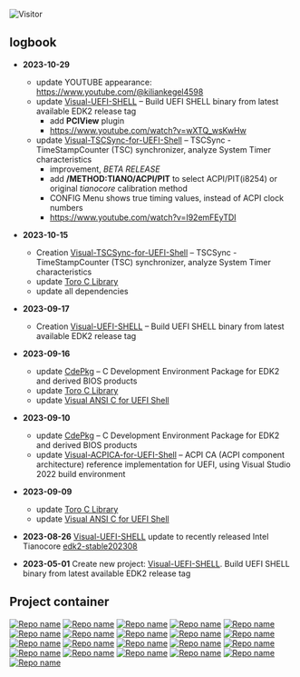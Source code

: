![Visitor](https://visitor-badge.laobi.icu/badge?page_id=KilianKegel.kiliankegel)

## logbook 
* **2023-10-29**
  * update YOUTUBE appearance: https://www.youtube.com/@kiliankegel4598
  * update [Visual-UEFI-SHELL](https://github.com/KilianKegel/Visual-UEFI-SHELL) – Build UEFI SHELL binary from latest available EDK2 release tag
    * add **PCIView** plugin
    * https://www.youtube.com/watch?v=wXTQ_wsKwHw
  * update [Visual-TSCSync-for-UEFI-Shell](https://github.com/KilianKegel/Visual-TSCSync-for-UEFI-Shell#visual-tscsync-for-uefi-shell) – TSCSync - TimeStampCounter (TSC) synchronizer, analyze System Timer characteristics
    * improvement, *BETA RELEASE*
    * add **/METHOD:TIANO/ACPI/PIT** to select ACPI/PIT(i8254) or original *tianocore* calibration method
    * CONFIG Menu shows true timing values, instead of ACPI clock numbers
    * https://www.youtube.com/watch?v=I92emFEyTDI
* **2023-10-15**
  * Creation [Visual-TSCSync-for-UEFI-Shell](https://github.com/KilianKegel/Visual-TSCSync-for-UEFI-Shell#visual-tscsync-for-uefi-shell) – TSCSync - TimeStampCounter (TSC) synchronizer, analyze System Timer characteristics
  * update [Toro C Library](https://github.com/KilianKegel/toro-C-Library#toro-c-library-formerly-known-as-torito-c-library)
  * update all dependencies
* **2023-09-17**
  * Creation [Visual-UEFI-SHELL](https://github.com/KilianKegel/Visual-UEFI-SHELL) – Build UEFI SHELL binary from latest available EDK2 release tag
* **2023-09-16**
  * update [CdePkg](https://github.com/KilianKegel/CdePkg) – C Development Environment Package for EDK2 and derived BIOS products
  * update [Toro C Library](https://github.com/KilianKegel/toro-C-Library#toro-c-library-formerly-known-as-torito-c-library)
  * update [Visual ANSI C for UEFI Shell](https://github.com/KilianKegel/Visual-ANSI-C-for-UEFI-Shell#visual-ansi-c-for-uefi-shell)
* **2023-09-10**
  * update [CdePkg](https://github.com/KilianKegel/CdePkg) – C Development Environment Package for EDK2 and derived BIOS products
  * update [Visual-ACPICA-for-UEFI-Shell](https://github.com/KilianKegel/Visual-ACPICA-for-UEFI-Shell) – ACPI CA (ACPI component architecture) reference implementation for UEFI, using Visual Studio 2022 build environment


* **2023-09-09**
  * update [Toro C Library](https://github.com/KilianKegel/toro-C-Library#toro-c-library-formerly-known-as-torito-c-library)
  * update [Visual ANSI C for UEFI Shell](https://github.com/KilianKegel/Visual-ANSI-C-for-UEFI-Shell#visual-ansi-c-for-uefi-shell)

* **2023-08-26** [Visual-UEFI-SHELL](https://github.com/KilianKegel/Visual-UEFI-SHELL#edk2-uefi-shell--visual-uefi-shell) update to recently released Intel Tianocore [edk2-stable202308](https://github.com/tianocore/edk2/releases/tag/edk2-stable202308)
* **2023-05-01** Create new project: [Visual-UEFI-SHELL](https://github.com/KilianKegel/Visual-UEFI-SHELL#edk2-uefi-shell--visual-uefi-shell). Build UEFI SHELL binary from latest available EDK2 release tag

## Project container
[![Repo name](https://github-readme-stats.vercel.app/api/pin/?username=KilianKegel&repo=toro-C-Library#toro-c-library-formerly-known-as-torito-c-library)](https://github.com/KilianKegel/toro-C-Library#toro-c-library-formerly-known-as-torito-c-library)
[![Repo name](https://github-readme-stats.vercel.app/api/pin/?username=KilianKegel&repo=Visual-TORO-C-LIBRARY-for-UEFI)](https://github.com/KilianKegel/Visual-TORO-C-LIBRARY-for-UEFI)
[![Repo name](https://github-readme-stats.vercel.app/api/pin/?username=KilianKegel&repo=Visual-TSCSync-for-UEFI-Shell#visual-tscsync-for-uefi-shell)](https://github.com/KilianKegel/Visual-TSCSync-for-UEFI-Shell#visual-tscsync-for-uefi-shell)
[![Repo name](https://github-readme-stats.vercel.app/api/pin/?username=KilianKegel&repo=Visual-Studio-for-UEFI-Shell#visual-studio-for-uefi-shell)](https://github.com/KilianKegel/Visual-Studio-for-UEFI-Shell#visual-studio-for-uefi-shell)
[![Repo name](https://github-readme-stats.vercel.app/api/pin/?username=KilianKegel&repo=Visual-UEFI-SHELL#edk2-uefi-shell--visual-uefi-shell)](https://github.com/KilianKegel/Visual-UEFI-SHELL#edk2-uefi-shell--visual-uefi-shell)
[![Repo name](https://github-readme-stats.vercel.app/api/pin/?username=KilianKegel&repo=Visual-ANSI-C-for-UEFI-Shell#visual-ansi-c-for-uefi-shell)](https://github.com/KilianKegel/Visual-ANSI-C-for-UEFI-Shell#visual-ansi-c-for-uefi-shell)
[![Repo name](https://github-readme-stats.vercel.app/api/pin/?username=KilianKegel&repo=Visual-DOS-Tools-for-UEFI-Shell)](https://github.com/KilianKegel/Visual-DOS-Tools-for-UEFI-Shell)
[![Repo name](https://github-readme-stats.vercel.app/api/pin/?username=KilianKegel&repo=Visual-ACPICA-for-UEFI-Shell)](https://github.com/KilianKegel/Visual-ACPICA-for-UEFI-Shell)
[![Repo name](https://github-readme-stats.vercel.app/api/pin/?username=KilianKegel&repo=Visual-LIBWIN32-for-UEFI)](https://github.com/KilianKegel/Visual-LIBWIN32-for-UEFI)
[![Repo name](https://github-readme-stats.vercel.app/api/pin/?username=KilianKegel&repo=Visual-HWTools-for-UEFI-Shell)](https://github.com/KilianKegel/Visual-HWTools-for-UEFI-Shell)
[![Repo name](https://github-readme-stats.vercel.app/api/pin/?username=KilianKegel&repo=Visual-LIBXLSXWRITER-for-UEFI-Shell)](https://github.com/KilianKegel/Visual-LIBXLSXWRITER-for-UEFI-Shell)
[![Repo name](https://github-readme-stats.vercel.app/api/pin/?username=KilianKegel&repo=CdePkg#CdePkg)](https://github.com/KilianKegel/CdePkg#CdePkg)
[![Repo name](https://github-readme-stats.vercel.app/api/pin/?username=KilianKegel&repo=CdePkgValidation#cdepkgvalidation)](https://github.com/KilianKegel/CdePkgValidation#cdepkgvalidation)
[![Repo name](https://github-readme-stats.vercel.app/api/pin/?username=KilianKegel&repo=EDK2020-MinnowBoard#edk2020-minnowboard-featuring-cdepkg-c-development-environment-package)](https://github.com/KilianKegel/EDK2020-MinnowBoard#edk2020-minnowboard-featuring-cdepkg-c-development-environment-package)
[![Repo name](https://github-readme-stats.vercel.app/api/pin/?username=KilianKegel&repo=Howto-setup-a-UEFI-Development-PC)](https://github.com/KilianKegel/Howto-setup-an-UEFI-Development-PC#howto-setup-a-uefi-development-pc)
[![Repo name](https://github-readme-stats.vercel.app/api/pin/?username=KilianKegel&repo=Howto-create-a-UEFI-Shell-Boot-Drive)](https://github.com/MinnowWare/Howto-create-a-UEFI-Shell-Boot-Drive#howto-create-a-uefi-shell-boot-device)
[![Repo name](https://github-readme-stats.vercel.app/api/pin/?username=KilianKegel&repo=Howto-configure-VS2022-to-build-.EFI-executables#howto-configure-vs2022-to-build-efi-executables)](https://github.com/KilianKegel/Howto-configure-VS2022-to-build-.EFI-executables#howto-configure-vs2022-to-build-efi-executables) [![Repo name](https://github-readme-stats.vercel.app/api/pin/?username=KilianKegel&repo=git-for-gits)](https://github.com/KilianKegel/git-for-gits)
[![Repo name](https://github-readme-stats.vercel.app/api/pin/?username=KilianKegel&repo=Howto-configure-DDK-and-WDK-for-Standard-C-usage)](https://github.com/KilianKegel/Howto-configure-DDK-and-WDK-for-Standard-C-usage) 
[![Repo name](https://github-readme-stats.vercel.app/api/pin/?username=KilianKegel&repo=Howto-setup-a-YOCTO-Development-PC)](https://github.com/KilianKegel/Howto-setup-a-YOCTO-Development-PC)
[![Repo name](https://github-readme-stats.vercel.app/api/pin/?username=KilianKegel&repo=papers-bugs-miscellaneous-...-#cdepkg-blog-at--uefi--tianocore)](https://github.com/KilianKegel/papers-bugs-miscellaneous-...-#cdepkg-blog-at--uefi--tianocore)
